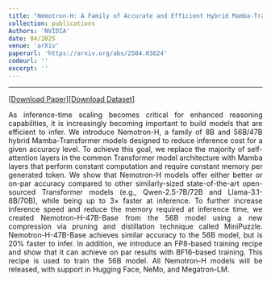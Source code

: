 ```yaml
---
title: "Nemotron-H: A Family of Accurate and Efficient Hybrid Mamba-Transformer Models"
collection: publications
Authors: 'NVIDIA'
date: 04/2025
venue: 'arXiv'
paperurl: 'https://arxiv.org/abs/2504.03624'
codeurl: ''
excerpt: ''
---
```

---
<a href='https://arxiv.org/pdf/2504.03624' target="_blank">[Download Paper]</a><a href='' target="_blank">[Download Dataset]</a>
<p align="justify">
As inference-time scaling becomes critical for enhanced reasoning capabilities, it is increasingly becoming important to build models that are efficient to infer. We introduce Nemotron-H, a family of 8B and 
  56B/47B hybrid Mamba-Transformer models designed to reduce inference cost for a given accuracy level. To achieve this goal, we replace the majority of self-attention layers in the common Transformer model 
  architecture with Mamba layers that perform constant computation and require constant memory per generated token. We show that Nemotron-H models offer either better or on-par accuracy compared to other 
  similarly-sized state-of-the-art open-sourced Transformer models (e.g., Qwen-2.5-7B/72B and Llama-3.1-8B/70B), while being up to 3× faster at inference. To further increase inference speed and reduce the 
  memory required at inference time, we created Nemotron-H-47B-Base from the 56B model using a new compression via pruning and distillation technique called MiniPuzzle. Nemotron-H-47B-Base achieves similar 
  accuracy to the 56B model, but is 20% faster to infer. In addition, we introduce an FP8-based training recipe and show that it can achieve on par results with BF16-based training. This recipe is used to train 
  the 56B model. All Nemotron-H models will be released, with support in Hugging Face, NeMo, and Megatron-LM.
</p>
